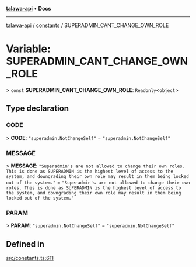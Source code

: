[**talawa-api**](../../README.md) • **Docs**

***

[talawa-api](../../modules.md) / [constants](../README.md) / SUPERADMIN\_CANT\_CHANGE\_OWN\_ROLE

# Variable: SUPERADMIN\_CANT\_CHANGE\_OWN\_ROLE

\> `const` **SUPERADMIN\_CANT\_CHANGE\_OWN\_ROLE**: `Readonly`\<`object`\>

## Type declaration

### CODE

\> **CODE**: `"superadmin.NotChangeSelf"` = `"superadmin.NotChangeSelf"`

### MESSAGE

\> **MESSAGE**: `"Superadmin's are not allowed to change their own roles. This is done as SUPERADMIN is the highest level of access to the system, and downgrading their own role may result in them being locked out of the system."` = `"Superadmin's are not allowed to change their own roles. This is done as SUPERADMIN is the highest level of access to the system, and downgrading their own role may result in them being locked out of the system."`

### PARAM

\> **PARAM**: `"superadmin.NotChangeSelf"` = `"superadmin.NotChangeSelf"`

## Defined in

[src/constants.ts:611](https://github.com/PalisadoesFoundation/talawa-api/blob/92443bb6a5ff3ed66457149a509401986a82e570/src/constants.ts#L611)
